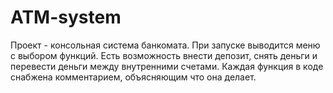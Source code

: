 # ATM-system
Проект - консольная система банкомата.
При запуске выводится меню с выбором функций.
Есть возможность внести депозит, снять деньги и перевести деньги между внутренними счетами.
Каждая функция в коде снабжена комментарием, объясняющим что она делает.

